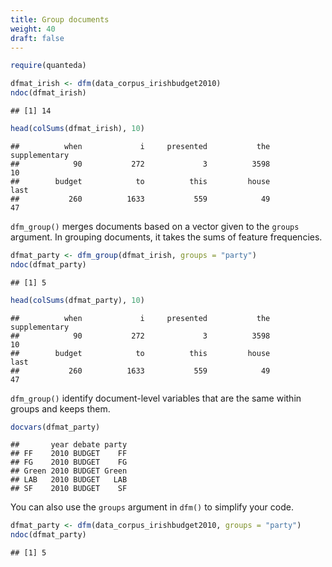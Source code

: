 ```yaml
---
title: Group documents
weight: 40
draft: false
---
```



```r
require(quanteda)
```


```r
dfmat_irish <- dfm(data_corpus_irishbudget2010)
ndoc(dfmat_irish)
```

```
## [1] 14
```

```r
head(colSums(dfmat_irish), 10)
```

```
##          when             i     presented           the supplementary 
##            90           272             3          3598            10 
##        budget            to          this         house          last 
##           260          1633           559            49            47
```

`dfm_group()` merges documents based on a vector given to the `groups` argument. In grouping documents, it takes the sums of feature frequencies. 


```r
dfmat_party <- dfm_group(dfmat_irish, groups = "party")
ndoc(dfmat_party)
```

```
## [1] 5
```

```r
head(colSums(dfmat_party), 10)
```

```
##          when             i     presented           the supplementary 
##            90           272             3          3598            10 
##        budget            to          this         house          last 
##           260          1633           559            49            47
```

`dfm_group()` identify document-level variables that are the same within groups and keeps them.


```r
docvars(dfmat_party)
```

```
##       year debate party
## FF    2010 BUDGET    FF
## FG    2010 BUDGET    FG
## Green 2010 BUDGET Green
## LAB   2010 BUDGET   LAB
## SF    2010 BUDGET    SF
```

You can also use the `groups` argument in `dfm()` to simplify your code. 


```r
dfmat_party <- dfm(data_corpus_irishbudget2010, groups = "party")
ndoc(dfmat_party)
```

```
## [1] 5
```
